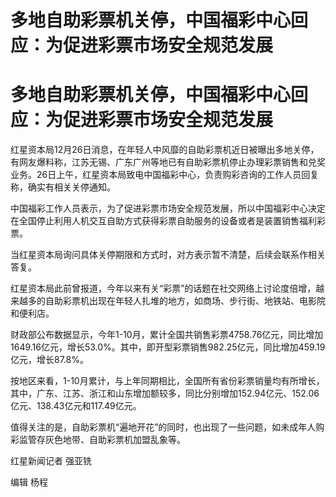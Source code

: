 # 多地自助彩票机关停，中国福彩中心回应：为促进彩票市场安全规范发展

# 多地自助彩票机关停，中国福彩中心回应：为促进彩票市场安全规范发展

红星资本局12月26日消息，在年轻人中风靡的自助彩票机近日被曝出多地关停，有网友爆料称，江苏无锡、广东广州等地已有自助彩票机停止办理彩票销售和兑奖业务。26日上午，红星资本局致电中国福彩中心，负责购彩咨询的工作人员回复称，确实有相关关停通知。

中国福彩工作人员表示，为了促进彩票市场安全规范发展，所以中国福彩中心决定在全国停止利用人机交互自助方式获得彩票自助服务的设备或者是装置销售福利彩票。

当红星资本局询问具体关停期限和方式时，对方表示暂不清楚，后续会联系作相关答复。

红星资本局此前曾报道，今年以来有关“彩票”的话题在社交网络上讨论度倍增，越来越多的自助彩票机出现在年轻人扎堆的地方，如商场、步行街、地铁站、电影院和便利店。

财政部公布数据显示，今年1-10月，累计全国共销售彩票4758.76亿元，同比增加1649.16亿元，增长53.0%。其中，即开型彩票销售982.25亿元，同比增加459.19亿元，增长87.8%。

按地区来看，1-10月累计，与上年同期相比，全国所有省份彩票销量均有所增长，其中，广东、江苏、浙江和山东增加额较多，同比分别增加152.94亿元、152.06亿元、138.43亿元和117.49亿元。

值得关注的是，自助彩票机“遍地开花”的同时，也出现了一些问题，如未成年人购彩监管存灰色地带、自助彩票机加盟乱象等。

红星新闻记者 强亚铣

编辑 杨程

